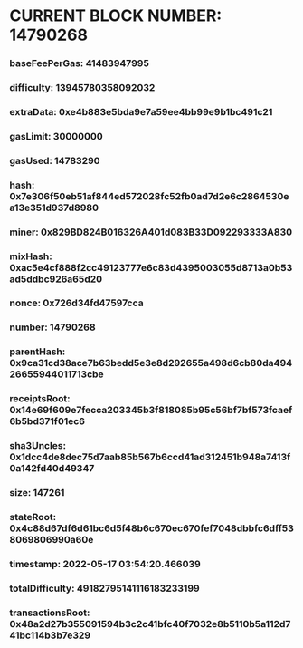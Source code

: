 # CURRENT BLOCK NUMBER: 14790268

### baseFeePerGas: 41483947995
### difficulty: 13945780358092032
### extraData: 0xe4b883e5bda9e7a59ee4bb99e9b1bc491c21
### gasLimit: 30000000
### gasUsed: 14783290
### hash: 0x7e306f50eb51af844ed572028fc52fb0ad7d2e6c2864530ea13e351d937d8980
### miner: 0x829BD824B016326A401d083B33D092293333A830
### mixHash: 0xac5e4cf888f2cc49123777e6c83d4395003055d8713a0b53ad5ddbc926a65d20
### nonce: 0x726d34fd47597cca
### number: 14790268
### parentHash: 0x9ca31cd38ace7b63bedd5e3e8d292655a498d6cb80da49426655944011713cbe
### receiptsRoot: 0x14e69f609e7fecca203345b3f818085b95c56bf7bf573fcaef6b5bd371f01ec6
### sha3Uncles: 0x1dcc4de8dec75d7aab85b567b6ccd41ad312451b948a7413f0a142fd40d49347
### size: 147261
### stateRoot: 0x4c88d67df6d61bc6d5f48b6c670ec670fef7048dbbfc6dff538069806990a60e
### timestamp: 2022-05-17 03:54:20.466039
### totalDifficulty: 49182795141116183233199
### transactionsRoot: 0x48a2d27b355091594b3c2c41bfc40f7032e8b5110b5a112d741bc114b3b7e329
